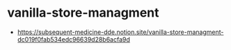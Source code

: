 # vanilla-store-managment

- https://subsequent-medicine-dde.notion.site/vanilla-store-managment-dc019f0fab534edc96639d28b6acfa9d

